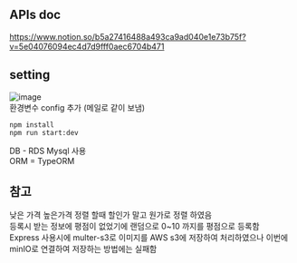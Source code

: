 
## APIs doc
https://www.notion.so/b5a27416488a493ca9ad040e1e73b75f?v=5e04076094ec4d7d9fff0aec6704b471
## setting
![image](https://user-images.githubusercontent.com/88120776/147712880-dc48e00e-a160-4442-8abc-755d0f7dca34.png)<br>
환경변수 config 추가 (메일로 같이 보냄)<br>
```
npm install
npm run start:dev
```
DB -  RDS Mysql 사용<br>
ORM = TypeORM
## 참고
낮은 가격 높은가격 정렬 할때 할인가 말고 원가로 정렬 하였음<br>
등록시 받는 정보에 평점이 없었기에 랜덤으로 0~10 까지를 평점으로 등록함<br>
Express 사용시에 multer-s3로 이미지를 AWS s3에 저장하여 처리하였으나 이번에 minIO로 연결하여 저장하는 방법에는 실패함<br>

